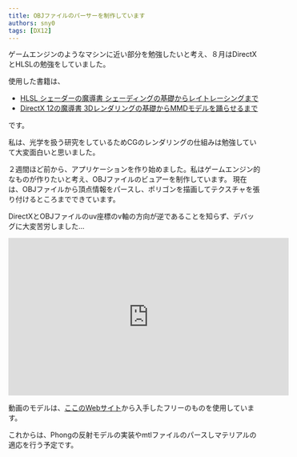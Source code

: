 ```yaml
---
title: OBJファイルのパーサーを制作しています
authors: sny0
tags: [DX12]
---
```


ゲームエンジンのようなマシンに近い部分を勉強したいと考え、８月はDirectXとHLSLの勉強をしていました。

使用した書籍は、
- [HLSL シェーダーの魔導書 シェーディングの基礎からレイトレーシングまで](https://www.shoeisha.co.jp/book/detail/9784798164281)
- [DirectX 12の魔導書 3Dレンダリングの基礎からMMDモデルを踊らせるまで](https://www.shoeisha.co.jp/book/detail/9784798161938)

です。

私は、光学を扱う研究をしているためCGのレンダリングの仕組みは勉強していて大変面白いと思いました。


２週間ほど前から、アプリケーションを作り始めました。私はゲームエンジン的なものが作りたいと考え、OBJファイルのビュアーを制作しています。
現在は、OBJファイルから頂点情報をパースし、ポリゴンを描画してテクスチャを張り付けるところまでできています。

DirectXとOBJファイルのuv座標のv軸の方向が逆であることを知らず、デバッグに大変苦労しました...

<iframe width="560" height="315" src="https://www.youtube.com/embed/TUSzngICLHE?si=4CEpNZ-zAuZurPwU" title="YouTube video player" frameborder="0" allow="accelerometer; autoplay; clipboard-write; encrypted-media; gyroscope; picture-in-picture; web-share" allowfullscreen></iframe>

動画のモデルは、[ここのWebサイト](https://open3dmodel.com/ja/3d-models/3d-model-low-poly-horse_43095.html)から入手したフリーのものを使用しています。

これからは、Phongの反射モデルの実装やmtlファイルのパースしマテリアルの適応を行う予定です。